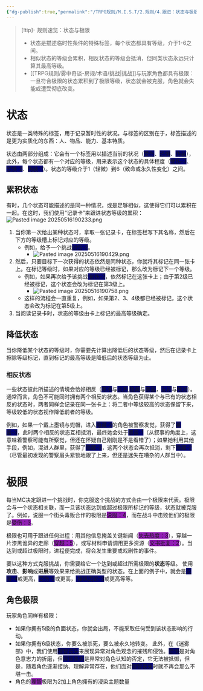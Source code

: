 ```yaml
---
{"dg-publish":true,"permalink":"/TRPG规则/M.I.S.T/2.规则/4.跟进：状态与极限/"}
---
```


>[!tip]- 规则速览：状态与极限
>- 状态是描述临时性条件的特殊标签，每个状态都具有等级，介于1-6之间。
>- 相似状态的等级会累积，相反状态的等级会抵消，但同类状态永远只计算其最高等级。
>- [[TRPG规则/雾中奇谈-房规/术语/挑战\|挑战]]与玩家角色都具有极限：一旦符合极限的状态累积到了极限等级，状态就会被克服，角色就会失能或遭受彻底改变。
# 状态
状态是一类特殊的标签，用于记录暂时性的状况。与标签的区别在于，标签描述的是更为实质化的东西：人、物品、能力、基本特质。

状态由两部分组成：它会有一个标签用以描述当前的状况（<span style="background:#000075">受伤</span>、<span style="background:#000075">恐惧</span>、<span style="background:#000075">伪装</span>），此外，每个状态都有一个对应的等级，用来表示这个状态的具体程度（<span style="background:#000075">受伤-3</span>、<span style="background:#000075">恐惧-2</span>、<span style="background:#000075">伪装-1</span>）。状态的等级介于1（轻微）到6（致命或永久性变化）之间。
## 累积状态
有时，几个状态可能描述的是同一种情况，或是足够相似，这使得它们可以累积在一起。在这时，我们使用“记录卡”来跟进状态等级的累积：
![Pasted image 20250516190233.png](/img/user/zz%E7%B4%A0%E6%9D%90/Pasted%20image%2020250516190233.png)

1. 当你第一次给出某种状态时，拿取一张记录卡，在标签栏写下其名称，然后在下方的等级槽上标记对应的等级。
	* 例如，给予一个挑战<span style="background:#000075">创伤-2</span>。
		* ![Pasted image 20250516190429.png](/img/user/zz%E7%B4%A0%E6%9D%90/Pasted%20image%2020250516190429.png)
2. 然后，只要目标下一次获得的状态依然是同种状态，你就将其标记在同一张卡上。在标记等级时，如果对应的等级已经被标记，那么改为标记下一个等级。
	- 例如，如果再次给予该挑战<span style="background:#000075"> 创伤-2</span>，依然标记在这张卡上；由于第2级已经被标记，这个状态会改为标记在第3级上。
		- ![Pasted image 20250516190758.png](/img/user/zz%E7%B4%A0%E6%9D%90/Pasted%20image%2020250516190758.png)
	- 这样的流程会一直重复，例如，如果第2、3、4级都已经被标记，这个状态会改为标记在第5级上。
3. 当阅读记录卡时，状态的等级由卡上标记的最高等级确定。
## 降低状态
当你降低某个状态的等级时，你需要先计算出降低后的状态等级，然后在记录卡上擦除等级标记，直到标记的最高等级是降低后的状态等级为止。
### 相反状态
一些状态彼此所描述的情境会恰好相反（<span style="background:#000075">寒冷</span>与<span style="background:#000075">炎热</span>,<span style="background:#000075">隐藏</span>与<span style="background:#000075">暴露</span>，<span style="background:#000075">友好</span>与<span style="background:#000075">敌对</span>）。通常而言，角色不可能同时拥有两个相反的状态。当角色获得某个与已有的状态相反的状态时，两者同样会记录在同一张卡上：将二者中等级较高的状态保留下来，等级较低的状态视作降低前者的等级。

例如，如果一个戴上墨镜与兜帽，进入<span style="background:#000075">隐藏-2</span>的角色被警察发觉，获得了<span style="background:#000075">暴露-3</span>，此时两个相反的状态互相抵消，最终她会处于<span style="background:#000075">暴露-1</span>（从叙事的角度上，这意味着警察可能有所察觉，但还在怀疑自己刚刚是不是看错了）；如果她利用其他手段，例如，混进人群里，获得了<span style="background:#000075">隐藏-3</span>，这两个状态会再次抵消，剩下<span style="background:#000075">隐藏-2</span>（尽管最初发现的警察眉头紧锁地跟了上来，但还是迷失在嘈杂的人群当中）。
# 极限
每当MC决定跟进一个挑战时，你克服这个挑战的方式会由一个极限来代表。极限会与一个状态相关联，而一旦该状态达到或超过极限所标记的等级，状态就被克服了。例如，说服一个街头毒贩合作的极限是<span style="background:#911eb4">说服：4</span>，而在战斗中击败他们的极限是<span style="background:#911eb4">受伤：3</span>。

极限也可用于跟进任何进程：用其他信息掩盖关键新闻（<span style="background:#911eb4">失去热度：3</span>），穿越一片漆黑诡异的走廊（<span style="background:#911eb4">穿越：5</span>），或写材料申请调用更多资源（<span style="background:#911eb4">文书批复：2</span>）。当达到或超过极限时，进程便完成，将会发生重要或戏剧性的事件。

要以这种方式克服挑战，你需要给它一个达到或超过所需极限的**状态**等级。 使用**攻击**、**影响**或**进展**等效果来给挑战正确类型的状态。在上面的例子中，就会是<span style="background:#000075">说服-4</span>或更高，<span style="background:#000075">受伤-3</span>或更高，<span style="background:#000075"> 操纵舆论-3</span>或更高等等。
## 角色极限
玩家角色同样有极限：
- 如果你拥有5级的负面状态，你就会出局，不能采取任何受到该状态影响的行动。
- 如果你拥有6级状态，你要么被杀死，要么被永久地转变。
此外，在《迷雾部》中，我们使用<span style="background:#000075">理智丧失</span>来展现异常对角色观念的摧残和侵蚀。<span style="background:#000075">恐惧</span>是对角色意志力的折磨，但<span style="background:#000075">理智丧失</span>是异常对角色认知的否定，它无法被抵御，但是，随着角色逐渐接纳、理解异常存在，他们面对<span style="background:#000075">理智丧失</span>时就不再会那么不堪一击。
- 角色的<span style="background:#911eb4">理智</span>极限为2加上角色拥有的浸染主题数量
